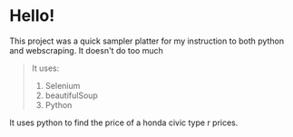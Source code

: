 # Hello!

This project was a quick sampler platter for my instruction to both python and webscraping.
It doesn't do too much 

> It uses: 
> 1. Selenium 
> 1. beautifulSoup 
> 1. Python

It uses python to find the price of a honda civic type r prices. 

